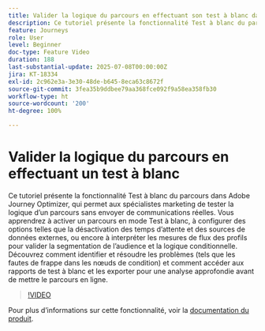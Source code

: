 ```yaml
---
title: Valider la logique du parcours en effectuant son test à blanc dans Adobe Journey Optimizer
description: Ce tutoriel présente la fonctionnalité Test à blanc du parcours dans Adobe Journey Optimizer, qui permet aux spécialistes marketing de tester la logique d’un parcours sans envoyer de communications réelles. Vous apprendrez à activer un parcours en mode Test à blanc, à configurer des options telles que la désactivation des temps d’attente et des sources de données externes, ou encore à interpréter les mesures de flux des profils pour valider la segmentation de l’audience et la logique conditionnelle. Découvrez comment identifier et résoudre les problèmes (tels que les fautes de frappe dans les nœuds de condition) et comment accéder aux rapports de test à blanc et les exporter pour une analyse approfondie avant de mettre le parcours en ligne.
feature: Journeys
role: User
level: Beginner
doc-type: Feature Video
duration: 188
last-substantial-update: 2025-07-08T00:00:00Z
jira: KT-18334
exl-id: 2c962e3a-3e30-48de-b645-8eca63c8672f
source-git-commit: 3fea35b9ddbee79aa368fce092f9a58ea358fb30
workflow-type: ht
source-wordcount: '200'
ht-degree: 100%

---
```


# Valider la logique du parcours en effectuant un test à blanc

Ce tutoriel présente la fonctionnalité Test à blanc du parcours dans Adobe Journey Optimizer, qui permet aux spécialistes marketing de tester la logique d’un parcours sans envoyer de communications réelles. Vous apprendrez à activer un parcours en mode Test à blanc, à configurer des options telles que la désactivation des temps d’attente et des sources de données externes, ou encore à interpréter les mesures de flux des profils pour valider la segmentation de l’audience et la logique conditionnelle. Découvrez comment identifier et résoudre les problèmes (tels que les fautes de frappe dans les nœuds de condition) et comment accéder aux rapports de test à blanc et les exporter pour une analyse approfondie avant de mettre le parcours en ligne.

>[!VIDEO](https://video.tv.adobe.com/v/3464681/?learn=on&enablevpops)

Pour plus d’informations sur cette fonctionnalité, voir la [documentation du produit](https://experienceleague.adobe.com/fr/docs/journey-optimizer/using/orchestrate-journeys/create-journey/journey-dry-run).
